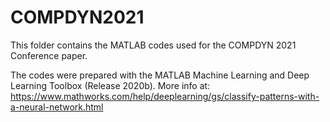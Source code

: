 # COMPDYN2021

This folder contains the MATLAB codes used for the COMPDYN 2021 Conference paper.

The codes were prepared with the MATLAB Machine Learning and Deep Learning Toolbox (Release 2020b). More info at:
https://www.mathworks.com/help/deeplearning/gs/classify-patterns-with-a-neural-network.html
